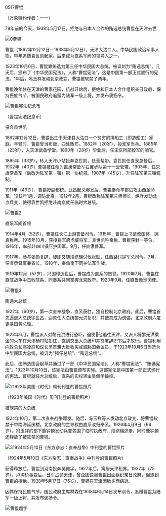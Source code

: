 0517曹锟

 （万象特约作者：一一）

79年前的今天，1938年5月17日，拒绝与日本人合作的贿选总统曹锟在天津去世

![0曹锟](0曹锟.jpg)

 曹锟（1862年12月12日－1938年5月17日），天津大沽口人。中华民国政治军事人物，早年追随袁世凯起家，后来成为直系军阀的领导人之一。

1923年10月6日，曹锟靠贿选为第三任中华民国大总统，被讽刺为"贿选总统"。几天后，颁布了《中华民国宪法》，人称“曹锟宪法”，这是中国第一部正式颁行的宪法。1年后，冯玉祥发动北京政变，曹锟被软禁了两年。

曹锟晚年住在天津的曹家花园，抗战开始后，拒绝和日本人合作组织亲日政府，保持民族气节，被国民政府追赠为陆军一级上将，并发布褒扬令。

![曹锟宪法纪念币](曹锟宪法纪念币.jpg)

 （曹锟宪法纪念币）

  投奔袁世凯

1862年12月12日，曹锟出生于天津县大沽口一个贫穷的排船工（即造船工）家庭。年轻时，曹锟曾当布贩，四处贩布。1882年（20岁），投淮军当兵。1885年（23岁），入天津武备学堂。1890年（28岁）毕业后，任宋庆所部毅军的哨官。

1895年（33岁），转入天津小站投奔袁世凯，任营帮带。袁世凯任直隶总督后，1902年（40岁）曹锟被任命为直隶常备军右翼步队第十一营管带。1903年，任京旗常备军（后改为陆军第一镇）第一协统领。1907年（45岁），升任陆军第三镇统制。

1911年（49岁），曹锟授副都统。武昌起义爆发后，曹锟奉命率部进攻山西革命军。1912年1月，调防北京。1912年2月，曹锟改称陆军第三师师长，纵兵发动北京兵变，使得袁世凯拒绝赴南京就任临时大总统。

![曹锟2](曹锟2.jpg)

直系军阀首领

1914年4月（52岁），曹锟任长江上游警备司令。1915年，曹锟上书请改国体，拥袁称帝。1915年10月，获授将军府虎威将军。袁世凯称帝后，曹锟获封一等伯。1916年，率部赴四川镇压护国军。9月，任直隶督军。

1917年，参与张勋复辟，旋即又随段祺瑞讨伐张勋，任西路讨逆军总司令。7月，任直隶督军兼省长。1918年，奉命南下同护法军作战。

1919年12月（57岁），冯国璋逝世后，曹锟成为直系的首领。1920年7月，曹锟在直皖战争中击败皖系，同奉系共同掌握北京政府。1920年9月，任直鲁豫巡阅使。

![曹锟3](曹锟3.jpg)

 贿选大总统

1922年（60岁），第一次直奉战争，直系获胜，独自控制北京政府。此后，曹锟首先逼退大总统徐世昌，迎原任大总统黎元洪复职，并使其成为傀儡，北京政府六度更换国务总理。

1923年6月，曹锟派人对黎元洪进行恐吓，迫使他逃往天津，又派人将黎元洪乘坐的火车在天津杨村站扣住，直到交出大总统印并签署辞职书后才放行。曹锟利用内政总长高凌霨和议长吴景濂大批收买或威胁国会议员，于1923年10月6日当选为中华民国大总统，被讥为“猪仔总统”、“贿选总统”。

此后，由贿选国会起草并通过了一部《中华民国宪法》，人称“曹锟宪法”、“贿选宪法”。1923年10月10日，该宪法由曹锟颁布实施。这部宪法是中国第一部正式颁行的宪法。曹锟就任大总统后，直系的实权转由吴佩孚操控。

![21923年美国《时代》周刊刊登的曹锟照片](21923年美国《时代》周刊刊登的曹锟照片.jpg)

（1923年美国《时代》周刊刊登的曹锟照片）

被软禁的大总统

1924年10月，第二次直奉战争爆发。随后，冯玉祥等人发动北京政变，将曹锟软禁于中南海延庆楼。北京政府的主导权由直系改归奉系。1926年4月9日（64岁），冯玉祥的部下鹿钟麟发动兵变包围了临时执政府，段祺瑞逃走，同时鹿钟麟还释放了被软禁的曹锟。

![31924年5月10日《东方杂志：直奉战争》中刊登的曹锟照片](31924年5月10日《东方杂志：直奉战争》中刊登的曹锟照片.jpg)

（1924年5月10日《东方杂志：直奉战争》中刊登的曹锟照片）

获得释放后，曹锟到河南投奔吴佩孚。1927年后，寓居天津租界。1937年（75岁），卢沟桥事变后，日军占领天津，曾企图说服曹锟出面组织亲日政府，但遭到曹锟的拒绝。1938年5月17日（76岁），曹锟在天津因肺炎而病逝。

因其保持民族气节，国民政府主席林森在1938年6月14日发布训令，追赠曹锟为陆军一级上将，并发布褒扬令。

![曹锟题字](曹锟题字.jpg)

 